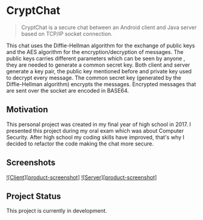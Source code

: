 # CryptChat
> CryptChat is a secure chat between an Android client and Java server based on TCP/IP socket connection.


This chat uses the Diffie-Hellman algorithm for the exchange of public keys and the AES algorithm for the encryption/decryption of messages. The public keys carries different parameters which can be seen by anyone , they are needed to generate a common secret key. Both client and server generate a key pair, the public key mentioned before and private key used to decrypt every message. The common secret key (generated by the Diffie-Hellman algorithm) encrypts the messages. Encrypted messages that are sent over the socket are encoded in BASE64.

## Motivation
This personal project was created in my final year of high school in 2017. I presented this project during my oral exam which was about Computer Security. After high school my coding skills have improved, that's why I decided to refactor the code making the chat more secure. 

## Screenshots
[![Client][product-screenshot]](https://github.com/EjupiAlked/CryptChat/blob/master/art/artServer.png?raw=true)
[![Server][product-screenshot]](https://github.com/EjupiAlked/CryptChat/blob/master/art/artServer.png?raw=true)

## Project Status

This project is currently in development. 
